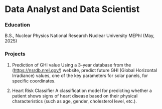 # Data Analyst and Data Scientist

### Education 
B.S., Nuclear Physics   National Research Nuclear University MEPhI (May, 2025)

### Projects
1. Prediction of GHI value
Using a 3-year database from the (https://nsrdb.nrel.gov/) website, predict future GHI (Global Horizontal Irradiance) values, one of the key parameters for solar panels, for specific coordinates.

2. Heart Risk Classifier
A classification model for predicting whether a patient shows signs of heart disease based on their physical characteristics (such as age, gender, cholesterol level, etc.).
